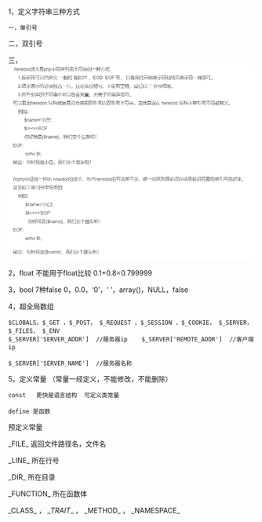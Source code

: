 1，定义字符串三种方式

```
一，单引号
```

二，双引号

三，![](/assets/QQ截图20181105214754.png)

2，float  不能用于float比较  0.1+0.8=0.799999

3，bool  7种false     0，0.0，‘0’，‘ ’，array\(\)，NULL，false

4，超全局数组

```
$CLOBALS，$_GET ，$_POST， $_REQUEST ，$_SESSION ，$_COOKIE， $_SERVER， $_FILES， $_ENV
$_SERVER['SERVER_ADDR']  //服务器ip    $_SERVER['REMOTE_ADDR']  //客户端ip

$_SERVER['SERVER_NAME']  //服务器名称
```

5，定义常量 （常量一经定义，不能修改，不能删除）

    const   更快是语言结构  可定义类常量

    define 是函数

预定义常量

\_FILE\_   返回文件路径名，文件名

\_LINE\_   所在行号

\_DIR\_   所在目录

\_FUNCTION\_  所在函数体

\_CLASS\_  ，   \__TRAIT_\_  ，  \_METHOD\_  ，  \_NAMESPACE\_

